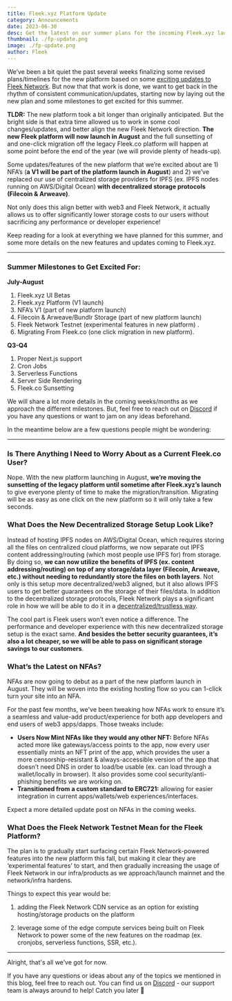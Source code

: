 ```yaml
---
title: Fleek.xyz Platform Update
category: Announcements
date: 2023-06-30
desc: Get the latest on our summer plans for the incoming Fleek.xyz launch, from NFAs, to Fleek.co Sunsetting, new features, and more!
thumbnail: ./fp-update.png
image: ./fp-update.png
author: Fleek
---
```


We’ve been a bit quiet the past several weeks finalizing some revised plans/timelines for the new platform based on some [exciting updates to Fleek Network](https://blog.fleek.network/post/fleek-network-milestones-update). But now that that work is done, we want to get back in the rhythm of consistent communication/updates, starting now by laying out the new plan and some milestones to get excited for this summer.

**TLDR:** The new platform took a bit longer than originally anticipated. But the bright side is that extra time allowed us to work in some cool changes/updates, and better align the new Fleek Network direction. **The new Fleek platform will now launch in August** and the full sunsetting of and one-click migration off the legacy Fleek.co platform will happen at some point before the end of the year (we will provide plenty of heads-up).

Some updates/features of the new platform that we’re excited about are 1) NFA’s (**a V1 will be part of the platform launch in August**) and 2) we’ve replaced our use of centralized storage providers for IPFS (ex. IPFS nodes running on AWS/Digital Ocean) **with decentralized storage protocols (Filecoin & Arweave)**. 

Not only does this align better with web3 and Fleek Network, it actually allows us to offer significantly lower storage costs to our users without sacrificing any performance or developer experience!

Keep reading for a look at everything we have planned for this summer, and some more details on the new features and updates coming to Fleek.xyz.

---

### Summer Milestones to Get Excited For:

**July-August**

1. Fleek.xyz UI Betas
2. Fleek.xyz Platform (V1 launch)
3. NFA’s V1 (part of new platform launch)
4. Filecoin & Arweave/Bundlr Storage (part of new platform launch)
5. Fleek Network Testnet (experimental features in new platform) .
6. Migrating From Fleek.co (one click migration in new platform).

**Q3-Q4**

1. Proper Next.js support
2. Cron Jobs
3. Serverless Functions
4. Server Side Rendering
5. Fleek.co Sunsetting

We will share a lot more details in the coming weeks/months as we approach the different milestones. But, feel free to reach out on [Discord](https://discord.gg/fleek) if you have any questions or want to jam on any ideas beforehand.

In the meantime below are a few questions people might be wondering:

---

### Is There Anything I Need to Worry About as a Current Fleek.co User?

Nope. With the new platform launching in August, **we’re moving the sunsetting of the legacy platform until sometime after Fleek.xyz’s launch** to give everyone plenty of time to make the migration/transition. Migrating will be as easy as one click on the new platform so it will only take a few seconds.

### What Does the New Decentralized Storage Setup Look Like?

Instead of hosting IPFS nodes on AWS/Digital Ocean, which requires storing all the files on centralized cloud platforms, we now separate out IPFS content addressing/routing (which most people use IPFS for) from storage. By doing so, **we can now utilize the benefits of IPFS (ex. content addressing/routing) on top of any storage/data layer (Filecoin, Arweave, etc.) without needing to redundantly store the files on both layers**. Not only is this setup more decentralized/web3 aligned, but it also allows IPFS users to get better guarantees on the storage of their files/data. In addition to the decentralized storage protocols, Fleek Network plays a significant role in how we will be able to do it in a [decentralized/trustless way](https://blog.fleek.network/post/how-fleek-network-helps-decentralize-ipfs/).

The cool part is Fleek users won’t even notice a difference. The performance and developer experience with this new decentralized storage setup is the exact same. **And besides the better security guarantees, it’s also a lot cheaper, so we will be able to pass on significant storage savings to our customers**.

### What’s the Latest on NFAs?

NFAs are now going to debut as a part of the new platform launch in August. They will be woven into the existing hosting flow so you can 1-click turn your site into an NFA. 

For the past few months, we've been tweaking how NFAs work to ensure it’s a seamless and value-add product/experience for both app developers and end users of web3 apps/dapps. Those tweaks include:

- **Users Now Mint NFAs like they would any other NFT:** Before NFAs acted more like gateways/access points to the app, now every user essentially mints an NFT print of the app, which provides the user a more censorship-resistant & always-accessible version of the app that doesn’t need DNS in order to load/be usable (ex. can load through a wallet/locally in browser). It also provides some cool security/anti-phishing benefits we are working on.
- **Transitioned from a custom standard to ERC721:** allowing for easier integration in current apps/wallets/web experiences/interfaces.

Expect a more detailed update post on NFAs in the coming weeks.

### What Does the Fleek Network Testnet Mean for the Fleek Platform?

The plan is to gradually start surfacing certain Fleek Network-powered features into the new platform this fall, but making it clear they are ‘experimental features’ to start, and then gradually increasing the usage of Fleek Network in our infra/products as we approach/launch mainnet and the network/infra hardens.

Things to expect this year would be:

1) adding the Fleek Network CDN service as an option for existing hosting/storage products on the platform

2) leverage some of the edge compute services being built on Fleek Network to power some of the new features on the roadmap (ex. cronjobs, serverless functions, SSR, etc.).

---

Alright, that's all we’ve got for now.

If you have any questions or ideas about any of the topics we mentioned in this blog, feel free to reach out. You can find us on [Discord](https://discord.gg/fleek) - our support team is always around to help! Catch you later 🤙
